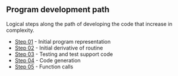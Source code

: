 
## Program development path

Logical steps along the path of developing the code that increase in complexity.

* [Step 01](step_01) - Initial program representation
* [Step 02](step_02) - Initial derivative of routine
* [Step 03](step_03) - Testing and test support code
* [Step 04](step_04) - Code generation
* [Step 05](step_05) - Function calls
